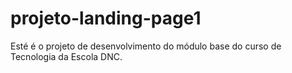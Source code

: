 # projeto-landing-page1
Esté é o projeto de desenvolvimento do módulo base do curso de Tecnologia da Escola DNC.
